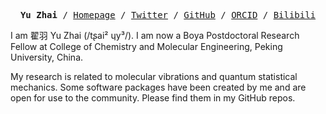 <script>
  function playAudio(url) {
    new Audio(url).play();
  }
</script>


<pre align="center">
<strong>Yu Zhai</strong> / <a href="https://www.zhaiyusci.net/">Homepage</a> / <a href="https://twitter.com/zhaiyusci">Twitter</a> / <a href="https://github.com/zhaiyusci">GitHub</a> / <a href="https://orcid.org/0000-0002-5065-688X">ORCID</a> / <a href="https://space.bilibili.com/19159644">Bilibili</a></pre>

I am 翟羽 Yu Zhai (/tʂai² ɥy³/).  I am now a Boya Postdoctoral Research Fellow at College of Chemistry and Molecular Engineering, Peking University, China.

My research is related to molecular vibrations and quantum statistical mechanics.  Some software packages have been created by me and are open for use to the community.  Please find them in my GitHub repos.
